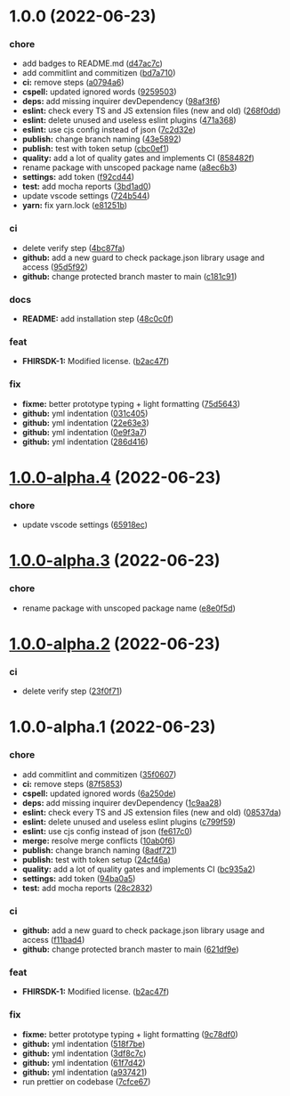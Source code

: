 # 1.0.0 (2022-06-23)


### chore

* add badges to README.md ([d47ac7c](https://github.com/honestica/typeguard/commit/d47ac7c513ea94ccb64d9cdc6b095f02295008ca))
* add commitlint and commitizen ([bd7a710](https://github.com/honestica/typeguard/commit/bd7a710a74937950ff9c8362a5722bdfc136bdc1))
* **ci:** remove steps ([a0794a6](https://github.com/honestica/typeguard/commit/a0794a6dc3c2363eb16a6d5647224ab4c1f091b5))
* **cspell:** updated ignored words ([9259503](https://github.com/honestica/typeguard/commit/9259503748df31090a78d091231b5ab2716c50fc))
* **deps:** add missing inquirer devDependency ([98af3f6](https://github.com/honestica/typeguard/commit/98af3f6216c9c70ac759c6a64548f61981a971ee))
* **eslint:** check every TS and JS extension files (new and old) ([268f0dd](https://github.com/honestica/typeguard/commit/268f0ddc1bcda4ac44a9aa11d7122749c78479dd))
* **eslint:** delete unused and useless eslint plugins ([471a368](https://github.com/honestica/typeguard/commit/471a36886b29eeee2987ff2e031141e9071ea02e))
* **eslint:** use cjs config instead of json ([7c2d32e](https://github.com/honestica/typeguard/commit/7c2d32e615f3ce49ecf26491f270ffb4646340e8))
* **publish:** change branch naming ([43e5892](https://github.com/honestica/typeguard/commit/43e589232aaf803a54b2b1f914c099f4ff4690ac))
* **publish:** test with token setup ([cbc0ef1](https://github.com/honestica/typeguard/commit/cbc0ef18a0012cce22ef027b7df9cb961c88978d))
* **quality:** add a lot of quality gates and implements CI ([858482f](https://github.com/honestica/typeguard/commit/858482f0f84d8f5dd528386de53579999ae14c58))
* rename package with unscoped package name ([a8ec6b3](https://github.com/honestica/typeguard/commit/a8ec6b3af30de32f462bec19c8409a33b253a307))
* **settings:** add token ([f92cd44](https://github.com/honestica/typeguard/commit/f92cd4450bcfeb7d8597b06c0b4864678c748cdb))
* **test:** add mocha reports ([3bd1ad0](https://github.com/honestica/typeguard/commit/3bd1ad0458d70356da9c216063069288a3d7969d))
* update vscode settings ([724b544](https://github.com/honestica/typeguard/commit/724b54438c6aa80f53e9deda6beb77b0517d90a0))
* **yarn:** fix yarn.lock ([e81251b](https://github.com/honestica/typeguard/commit/e81251b8502b7fb8b7d6d132fd595ea01f95c048))


### ci

* delete verify step ([4bc87fa](https://github.com/honestica/typeguard/commit/4bc87fae05396e79e3eda1730ec02f20770d2940))
* **github:** add a new guard to check package.json library usage and access ([95d5f92](https://github.com/honestica/typeguard/commit/95d5f92a0777ad86b17214b768465e0c2c935165))
* **github:** change protected branch master to main ([c181c91](https://github.com/honestica/typeguard/commit/c181c91d3baa4f9bad4be2f1f48ba658b54489be))


### docs

* **README:** add installation step ([48c0c0f](https://github.com/honestica/typeguard/commit/48c0c0f72bcd7e88ec48765dd6abdcac09669c22))


### feat

* **FHIRSDK-1:** Modified license. ([b2ac47f](https://github.com/honestica/typeguard/commit/b2ac47fcc286626b7ab9a0df1075546667410fca))


### fix

* **fixme:** better prototype typing + light formatting ([75d5643](https://github.com/honestica/typeguard/commit/75d5643f6812b74e5e7da468e9856eadabff54fa))
* **github:** yml indentation ([031c405](https://github.com/honestica/typeguard/commit/031c4054de53998a74339aa6b63c2124442de1fa))
* **github:** yml indentation ([22e63e3](https://github.com/honestica/typeguard/commit/22e63e368c77b2ae735ee01d736958093a85ab46))
* **github:** yml indentation ([0e9f3a7](https://github.com/honestica/typeguard/commit/0e9f3a7ba1e8f84bdf4b3300f5416f9b3b9a2571))
* **github:** yml indentation ([286d416](https://github.com/honestica/typeguard/commit/286d41627f10fac9f6aac0b1f52d6dffa2c070b8))

# [1.0.0-alpha.4](https://github.com/honestica/typeguard/compare/v1.0.0-alpha.3...v1.0.0-alpha.4) (2022-06-23)


### chore

* update vscode settings ([65918ec](https://github.com/honestica/typeguard/commit/65918ec51765d6d5ef83b72bd5fdbd572cbbe4d0))

# [1.0.0-alpha.3](https://github.com/honestica/typeguard/compare/v1.0.0-alpha.2...v1.0.0-alpha.3) (2022-06-23)


### chore

* rename package with unscoped package name ([e8e0f5d](https://github.com/honestica/typeguard/commit/e8e0f5d59eb5ba78cd0145f77d8743030711b144))

# [1.0.0-alpha.2](https://github.com/honestica/typeguard/compare/v1.0.0-alpha.1...v1.0.0-alpha.2) (2022-06-23)


### ci

* delete verify step ([23f0f71](https://github.com/honestica/typeguard/commit/23f0f7141b4622439395af3a2b3ac734714412cc))

# 1.0.0-alpha.1 (2022-06-23)


### chore

* add commitlint and commitizen ([35f0607](https://github.com/honestica/typeguard/commit/35f06072fc4e002d8c1fea7b5f941933a8d9c39d))
* **ci:** remove steps ([87f5853](https://github.com/honestica/typeguard/commit/87f5853df0de54a761179e1d76c3ce5ede9d0aaa))
* **cspell:** updated ignored words ([6a250de](https://github.com/honestica/typeguard/commit/6a250de022a4adb88feab24ad8f5802d2cc78ecd))
* **deps:** add missing inquirer devDependency ([1c9aa28](https://github.com/honestica/typeguard/commit/1c9aa2877e3fa18ff1d1795198163b6bb00a2a59))
* **eslint:** check every TS and JS extension files (new and old) ([08537da](https://github.com/honestica/typeguard/commit/08537dacec2cf4279b43d27f35bdce9fb8743a67))
* **eslint:** delete unused and useless eslint plugins ([c799f59](https://github.com/honestica/typeguard/commit/c799f594017e4794890a3381c70669bdf84c73bd))
* **eslint:** use cjs config instead of json ([fe617c0](https://github.com/honestica/typeguard/commit/fe617c089970d325f36cf447b9c8944a164b0417))
* **merge:** resolve merge conflicts ([10ab0f6](https://github.com/honestica/typeguard/commit/10ab0f6edff147482564b642efce0d4ffa1dcc59))
* **publish:** change branch naming ([8adf721](https://github.com/honestica/typeguard/commit/8adf721d0b0f99ff6abbb37d596d9a907a9c02b7))
* **publish:** test with token setup ([24cf46a](https://github.com/honestica/typeguard/commit/24cf46aec5da36c31779676b4449cb45633dcfdf))
* **quality:** add a lot of quality gates and implements CI ([bc935a2](https://github.com/honestica/typeguard/commit/bc935a20ef513a61d8eefb8a7e5433c1fd93d5d6))
* **settings:** add token ([94ba0a5](https://github.com/honestica/typeguard/commit/94ba0a58b3c90fa76644bb713ffa4bf27d77cc2f))
* **test:** add mocha reports ([28c2832](https://github.com/honestica/typeguard/commit/28c283281859a9548cbcf5f49ff7a9a6b83c512c))


### ci

* **github:** add a new guard to check package.json library usage and access ([f11bad4](https://github.com/honestica/typeguard/commit/f11bad41cb3b52468e8c7c9011ed15c790788769))
* **github:** change protected branch master to main ([621df9e](https://github.com/honestica/typeguard/commit/621df9efbe573e8ea853e049b6e13e1c7decc2e3))


### feat

* **FHIRSDK-1:** Modified license. ([b2ac47f](https://github.com/honestica/typeguard/commit/b2ac47fcc286626b7ab9a0df1075546667410fca))


### fix

* **fixme:** better prototype typing + light formatting ([9c78df0](https://github.com/honestica/typeguard/commit/9c78df0de7edfafe1ce8b37c3703d0bfc6c84a60))
* **github:** yml indentation ([518f7be](https://github.com/honestica/typeguard/commit/518f7be9218d1665f13dca382c0110c04dee2703))
* **github:** yml indentation ([3df8c7c](https://github.com/honestica/typeguard/commit/3df8c7cd1655e2948a9a35469762683f6585d29f))
* **github:** yml indentation ([61f7d42](https://github.com/honestica/typeguard/commit/61f7d42469f7290da86e5322b8848a076a8f700f))
* **github:** yml indentation ([a937421](https://github.com/honestica/typeguard/commit/a93742123ed4ed834a1a576d434fcb0939e2032f))
* run prettier on codebase ([7cfce67](https://github.com/honestica/typeguard/commit/7cfce67d359bda694794c258b72e52685f3ca844))

